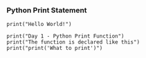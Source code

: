 ### Python Print Statement

    print("Hello World!")
    
    print("Day 1 - Python Print Function")
    print("The function is declared like this")
    print("print('What to print')")